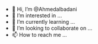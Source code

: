 - 👋 Hi, I’m @Ahmedalbadani
- 👀 I’m interested in ...
- 🌱 I’m currently learning ...
- 💞️ I’m looking to collaborate on ...
- 📫 How to reach me ...

<!---
Ahmedalbadabi/Ahmedalbadabi is a ✨ special ✨ repository because its `README.md` (this file) appears on your GitHub profile.
You can click the Preview link to take a look at your changes.
--->
